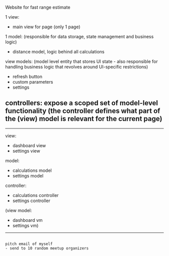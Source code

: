 Website for fast range estimate

1 view:
  - main view for page (only 1 page)

1 model:   (responsible for data storage, state management and business logic)
  - distance model, logic behind all calculations

view models:  (model level entity that stores UI state - also responsible for handling business logic that revolves around UI-specific restrictions)
  - refresh button
  - custom parameters
  - settings

controllers:    expose a scoped set of model-level functionality (the controller defines what part of the (view) model is relevant for the current page)
  - 



_______________________________________________________________________________

view:
  - dashboard view
  - settings view

model:
  - calculations model
  - settings model

controller:
  - calculations controller
  - settings controller

(view model:
  - dashboard vm
  - settings vm)

_____________________________________________________



~~~~~~~~~~~~~~~~~~~

pitch email of myself
- send to 10 random meetup organizers